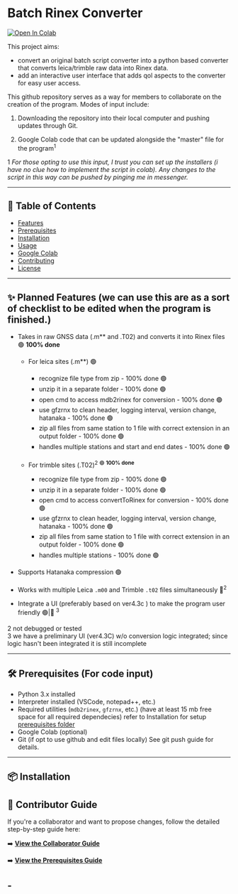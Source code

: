 # Batch Rinex Converter

[![Open In Colab](https://colab.research.google.com/assets/colab-badge.svg)](https://colab.research.google.com/drive/1_EEAtk_WzpY_h_sYny5qQ-sm7VuxEjtE?usp=sharing)

This project aims:
- convert an original batch script converter into a python based converter that converts leica/trimble raw data into Rinex data.
- add an interactive user interface that adds qol aspects to the converter for easy user access.

This github repository serves as a way for members to collaborate on the creation of the program.
Modes of input include:

1. Downloading the repository into their local computer and pushing updates through Git.

2. Google Colab code that can be updated alongside the "master" file for the program<sup>1

1 *For those opting to use this input, I trust you can set up the installers (i have no clue how to implement the script in colab). Any changes to the script in this way can be pushed by pinging me in messenger.*

---

## 📖 Table of Contents
- [Features](#features)
- [Prerequisites](#prerequisites)
- [Installation](#installation)
- [Usage](#usage)
- [Google Colab](#google-colab)
- [Contributing](#contributing)
- [License](#license)

---

## ✨ Planned Features (we can use this are as a sort of checklist to be edited when the program is finished.)
- Takes in raw GNSS data (.m** and .T02) and converts it into Rinex files 🟢 **100% done**
    - For leica sites (.m**) 🟢
        - recognize file type from zip - 100% done 🟢
        - unzip it in a separate folder - 100% done 🟢
        - open cmd to access mdb2rinex for conversion - 100% done 🟢
        - use gfzrnx to clean header, logging interval, version change, hatanaka - 100% done 🟢
        - zip all files from same station to 1 file with correct extension in an output folder - 100% done 🟢
        - handles multiple stations and start and end dates - 100% done 🟢

    - For trimble sites (.T02)<sup>2 🟢 **100% done**
        - recognize file type from zip - 100% done 🟢
        - unzip it in a separate folder - 100% done 🟢
        - open cmd to access convertToRinex for conversion - 100% done 🟢
        - use gfzrnx to clean header, logging interval, version change, hatanaka - 100% done 🟢
        - zip all files from same station to 1 file with correct extension in an output folder - 100% done 🟢
        - handles multiple stations - 100% done 🟢

- Supports Hatanaka compression 🟢
- Works with multiple Leica `.m00` and Trimble `.t02` files simultaneously 🔴<sup>2
- Integrate a UI (preferably based on ver4\.3c ) to make the program user friendly 🟢|🔴 <sup>3

2 not debugged or tested  
3 we have a preliminary UI (ver4\.3C) w/o conversion logic integrated; since logic hasn't been integrated it is still incomplete

---

## 🛠 Prerequisites (**For code input**)

- Python 3.x installed
- Interpreter installed (VSCode, notepad++, etc.)
- Required utilities (`mdb2rinex`, `gfzrnx`, etc.) (have at least 15 mb free space for all required dependecies) refer to Installation for setup [prerequisites folder](prerequisites/)
- Google Colab (optional)
- Git (if opt to use github and edit files locally) See git push guide for details.

---

## 📦 Installation 

## 📖 Contributor Guide

If you're a collaborator and want to propose changes, follow the detailed step-by-step guide here:  

➡️ [**View the Collaborator Guide**](Collaborator_Guide.md)

➡️ [**View the Prerequisites Guide**](Prerequisite_Guide.md)


## -


